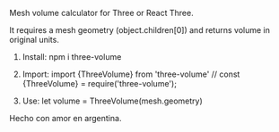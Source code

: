 
Mesh volume calculator for Three or React Three. 

It requires a mesh geometry (object.children[0]) and returns volume in original units.

1) Install: npm i three-volume
2) Import: import {ThreeVolume}  from 'three-volume' 
// const {ThreeVolume}  = require('three-volume');

3) Use: let volume = ThreeVolume(mesh.geometry)

Hecho con amor en argentina.





